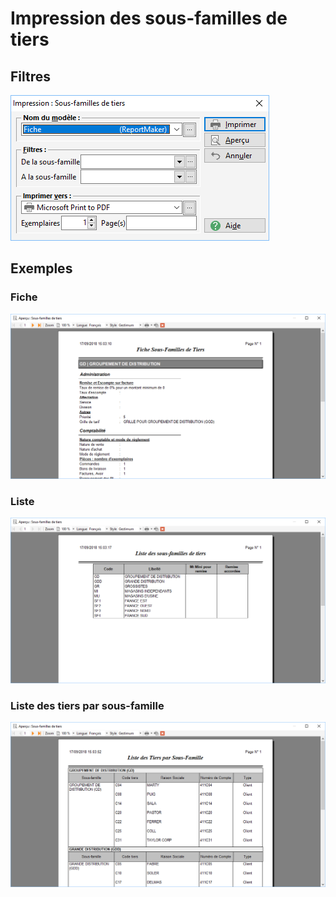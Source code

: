 # Impression des sous-familles de tiers

## Filtres


![](Filtres.png)


## Exemples


### Fiche


![](Fiche.png)


### Liste


![](Liste.png)


### Liste des tiers par sous-famille


![](Liste_Tiers_par_Sous_Famille.png)


